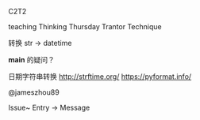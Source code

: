 

C2T2

teaching
Thinking
Thursday
Trantor
Technique

转换
str -> datetime

__main__ 的疑问？

日期字符串转换
http://strftime.org/
https://pyformat.info/

@jameszhou89

Issue~ Entry -> Message
